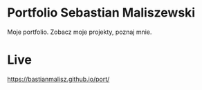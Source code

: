 
# Portfolio Sebastian Maliszewski

Moje portfolio. Zobacz moje projekty, poznaj mnie. 

# Live
https://bastianmalisz.github.io/port/
